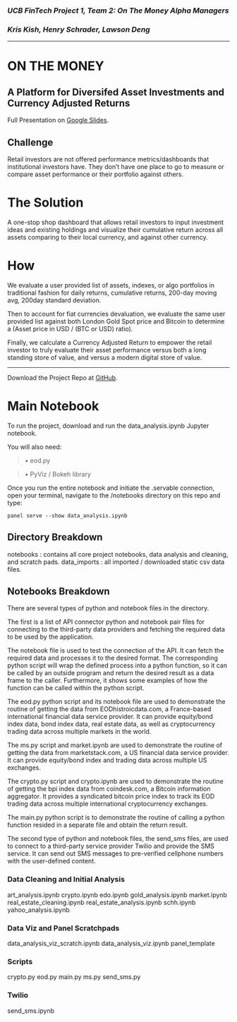 ### *UCB FinTech Project 1, Team 2: On The Money Alpha Managers*
### *Kris Kish, Henry Schrader, Lawson Deng*
---

# **ON THE MONEY** 
## A Platform for Diversifed Asset Investments and Currency Adjusted Returns


Full Presentation on [Google Slides](https://docs.google.com/presentation/d/1aJsdNW4mfC-DXb_fuXbBhri-1n7bpccKGcNhqPgErqc/edit?usp=sharing).


## Challenge

Retail investors are not offered performance metrics/dashboards that institutional investors have.  They don’t have one place to go to measure or compare asset performance or their portfolio against others.

# The Solution

A one-stop shop dashboard that allows retail investors to input investment ideas and existing holdings and visualize their cumulative return across all assets comparing to their local currency, and against other currency.

# How
 
 We evaluate a user provided list of assets, indexes, or algo portfolios in traditional fashion for daily returns, cumulative returns, 200-day moving avg, 200day standard deviation. 
 
Then to account for fiat currencies devaluation, we evaluate the same user provided list against both London Gold Spot price and Bitcoin to determine a (Asset price in USD / (BTC or USD) ratio). 

Finally, we calculate a Currency Adjusted Return to empower the retail investor to truly evaluate their asset performance versus both a long standing store of value, and versus a modern digital store of value.

 ---
 
Download the Project Repo at [GitHub](https://github.com/1henrys/BC_Project1.git).
 
 
# Main Notebook
 
To run the project, download and run the data_analysis.ipynb Jupyter notebook.
 
 You will also need:
     
   > • eod.py
   
   > • PyViz / Bokeh library
     
Once you run the entire notebook and initiate the .servable connection, open your terminal, navigate to the /notebooks directory on this repo and type:
 
 ```
 panel serve --show data_analysis.ipynb
 ```
 
## Directory Breakdown
 
notebooks : contains all core project notebooks, data analysis and cleaning, and scratch pads.
data_imports : all imported / downloaded static csv data files.
 
## Notebooks Breakdown

There are several types of python and notebook files in the directory.

The first is a list of API connector python and notebook pair files for connecting to the third-party data providers and fetching the required data to be used by the application.

The notebook file is used to test the connection of the API. It can fetch the required data and processes it to the desired format. The corresponding python script will wrap the defined process into a python function, so it can be called by an outside program and return the desired result as a data frame to the caller. Furthermore, it shows some examples of how the function can be called within the python script.

The eod.py python script and its notebook file are used to demonstrate the routine of getting the data from EODhistroicdata.com, a France-based international financial data service provider. It can provide equity/bond index data, bond index data, real estate data, as well as cryptocurrency trading data across multiple markets in the world.

The ms.py script and market.ipynb are used to demonstrate the routine of getting the data from marketstack.com, a US financial data service provider. It can provide equity/bond index and trading data across multiple US exchanges.

The crypto.py script and crypto.ipynb are used to demonstrate the routine of getting the bpi index data from coindesk.com, a Bitcoin information aggregator. It provides a syndicated bitcoin price index to track its EOD trading data across multiple international cryptocurrency exchanges.

The main.py python script is to demonstrate the routine of calling a python function resided in a separate file and obtain the return result.

The second type of python and notebook files, the send_sms files,  are used to connect to a third-party service provider Twilio and provide the SMS service. It can send out SMS messages to pre-verified cellphone numbers with the user-defined content.
  
  
  ### Data Cleaning and Initial Analysis
  
  art_analysis.ipynb
  crypto.ipynb
  edo.ipynb
  gold_analysis.ipynb
  market.ipynb
  real_estate_cleaning.ipynb
  real_estate_analysis.ipynb
  schh.ipynb
  yahoo_analysis.ipynb
  
  ### Data Viz and Panel Scratchpads
  
  data_analysis_viz_scratch.ipynb
  data_analysis_viz.ipynb
  panel_template
  
  ### Scripts
  
  crypto.py
  eod.py
  main.py
  ms.py
  send_sms.py
  
  ### Twilio 
  
  send_sms.ipynb